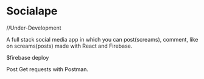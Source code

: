 # Socialape

//Under-Development

A full stack social media app in which you can post(screams), comment, like on screams(posts) made with React and Firebase.


$firebase deploy


Post Get requests with Postman.
